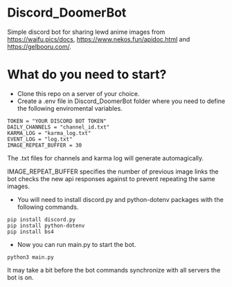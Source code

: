 # Discord_DoomerBot
Simple discord bot for sharing lewd anime images from https://waifu.pics/docs, https://www.nekos.fun/apidoc.html and 
https://gelbooru.com/.

# What do you need to start?
- Clone this repo on a server of your choice.
- Create a .env file in Discord_DoomerBot folder where you need to define the following enviromental variables.
```
TOKEN = "YOUR DISCORD BOT TOKEN"
DAILY_CHANNELS = "channel_id.txt"
KARMA_LOG = "karma_log.txt"
EVENT_LOG = "log.txt"
IMAGE_REPEAT_BUFFER = 30
```
The .txt files for channels and karma log will generate automagically. 

IMAGE_REPEAT_BUFFER specifies the number of previous image links the bot checks the new api responses against to prevent 
repeating the same images.
- You will need to install discord.py and python-dotenv packages with the following commands.
``` 
pip install discord.py
pip install python-dotenv
pip install bs4
```
- Now you can run main.py to start the bot.
``` 
python3 main.py
``` 
It may take a bit before the bot commands synchronize with all servers the bot is on.



